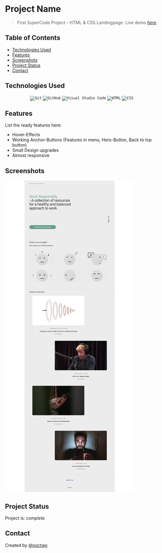 # Project Name
> First SuperCode Project - HTML & CSS Landingpage.
> Live demo [_here_](https://noctwo.github.io/Project-work-responsibly/). <!-- If you have the project hosted somewhere, include the link here. -->

## Table of Contents
* [Technologies Used](#technologies-used)
* [Features](#features)
* [Screenshots](#screenshots)
* [Project Status](#project-status)
* [Contact](#contact)


## Technologies Used
<div align="center">
	<code><img width="50" src="https://user-images.githubusercontent.com/25181517/192108372-f71d70ac-7ae6-4c0d-8395-51d8870c2ef0.png" alt="Git" title="Git"/></code>
	<code><img width="50" src="https://user-images.githubusercontent.com/25181517/192108374-8da61ba1-99ec-41d7-80b8-fb2f7c0a4948.png" alt="GitHub" title="GitHub"/></code>
	<code><img width="50" src="https://user-images.githubusercontent.com/25181517/192108891-d86b6220-e232-423a-bf5f-90903e6887c3.png" alt="Visual Studio Code" title="Visual Studio Code"/></code>
	<code><img width="50" src="https://user-images.githubusercontent.com/25181517/192158954-f88b5814-d510-4564-b285-dff7d6400dad.png" alt="HTML" title="HTML"/></code>
	<code><img width="50" src="https://user-images.githubusercontent.com/25181517/183898674-75a4a1b1-f960-4ea9-abcb-637170a00a75.png" alt="CSS" title="CSS"/></code>
</div>


## Features
List the ready features here:
- Hover-Effects
- Working Anchor-Buttons (Features in menu, Hero-Button, Back to top button)
- Small Design upgrades
- Almost responsive


## Screenshots
![Example screenshot](/assets/img/work-responsibly-fullpage-screen.png)


## Project Status
Project is: _complete_ 


## Contact
Created by [@noctwo](https://github.com/noctwo)






